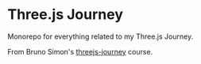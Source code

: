 # Three.js Journey

Monorepo for everything related to my Three.js Journey.

From Bruno Simon's [threejs-journey](https://threejs-journey.com/) course.
